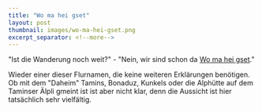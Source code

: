 ```yaml
---
title: "Wo ma hei gset"
layout: post
thumbnail: images/wo-ma-hei-gset.png
excerpt_separator: <!--more-->
---
```


"Ist die Wanderung noch weit?" - "Nein, wir sind schon da [Wo ma hei gset](https://s.geo.admin.ch/baf6vgpzulgl)."

Wieder einer dieser Flurnamen, die keine weiteren Erklärungen benötigen. Ob mit dem "Daheim" Tamins, Bonaduz, Kunkels oder die Alphütte auf dem Taminser Älpli gmeint ist ist aber nicht klar, denn die Aussicht ist hier tatsächlich sehr vielfältig. 
<!--more-->
